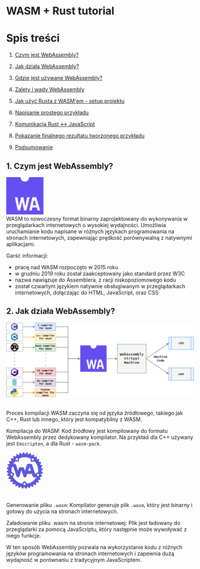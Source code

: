 # WASM + Rust tutorial

# Spis treści

1. [Czym jest WebAssembly?](#czym-jest-webassembly)
2. [Jak działa WebAssembly?](#jak-działa-webassembly)
3. [Gdzie jest używane WebAssembly?](#gdzie-jest-używane-webassembly)
4. [Zalety i wady WebAssembly](#zalety-i-wady-webassembly)

5. [Jak użyć Rusta z WASM'em - setup projektu](#jak-użyć-rusta-z-wasmem---setup-projektu)
6. [Napisanie prostego przykładu](#napisanie-prostego-przykładu)
7. [Komunikacja Rust <-> JavaScript](#komunikacja-rust--javascript)
8. [Pokazanie finalnego rezultatu tworzonego przykładu](#pokazanie-finalnego-rezultatu-tworzonego-przykładu)
9. [Podsumowanie](#podsumowanie)

## 1. Czym jest WebAssembly?
<img src="./img/wasm.png" width="100px"/><br/>
WASM to nowoczesny format binarny zaprojektowany do wykonywania w przeglądarkach internetowych o wysokiej wydajności. Umożliwia uruchamianie kodu napisane w różnych językach programowania na stronach internetowych, zapewniając prędkość porównywalną z natywnymi aplikacjami.

Garść informacji:
- pracę nad WASM rozpoczęto w 2015 roku
- w grudniu 2019 roku został zaakceptowany jako standard przez W3C
- nazwa nawiązuje do Assemblera, z racji niskopoziomowego kodu
-  został czwartym językiem natywnie obsługiwanym w przeglądarkach internetowych, dołączając do HTML, JavaScript, oraz CSS

## 2. Jak działa WebAssembly?
<img src="./img/wasm_scheme.png"/>
<br/>
<br/>

Proces kompilacji WASM zaczyna się od języka źródłowego, takiego jak C++, Rust lub innego, który jest kompatybilny z WASM.

Kompilacja do WASM: Kod źródłowy jest kompilowany do formatu WebAssembly przez dedykowany kompilator. Na przykład dla C++ używany jest `Emscripten`, a dla Rust - `wasm-pack`.
<br/>

<img src="./img/wasm-pack.png" width="100px"/>
<br/>
<br/>

Generowanie pliku `.wasm`: Kompilator generuje plik `.wasm`, który jest binarny i gotowy do użycia na stronach internetowych.

Załadowanie pliku .wasm na stronie internetowej: Plik jest ładowany do przeglądarki za pomocą JavaScriptu, który następnie może wywoływać z niego funkcje.


W ten sposób WebAssembly pozwala na wykorzystanie kodu z różnych języków programowania na stronach internetowych i zapewnia dużą wydajność w porównaniu z tradycyjnym JavaScriptem.